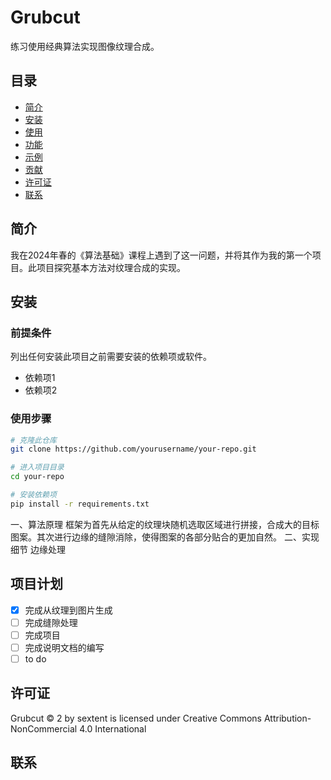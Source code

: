 # Grubcut
  练习使用经典算法实现图像纹理合成。

## 目录


*   [简介](#简介)
*   [安装](#安装)
*   [使用](#使用)
*   [功能](#功能)
*   [示例](#示例)
*   [贡献](#贡献)
*   [许可证](#许可证)
*   [联系](#联系)

## 简介

我在2024年春的《算法基础》课程上遇到了这一问题，并将其作为我的第一个项目。此项目探究基本方法对纹理合成的实现。

## 安装

### 前提条件

列出任何安装此项目之前需要安装的依赖项或软件。

*   依赖项1
*   依赖项2

### 使用步骤

```bash
# 克隆此仓库
git clone https://github.com/yourusername/your-repo.git

# 进入项目目录
cd your-repo

# 安装依赖项
pip install -r requirements.txt
```
一、算法原理
  框架为首先从给定的纹理块随机选取区域进行拼接，合成大的目标图案。其次进行边缘的缝隙消除，使得图案的各部分贴合的更加自然。
二、实现细节
  边缘处理
## 项目计划
 - [x] 完成从纹理到图片生成
 - [ ] 完成缝隙处理
 - [ ] 完成项目
 - [ ] 完成说明文档的编写
 - [ ] to do
## 许可证
Grubcut © 2 by sextent is licensed under Creative Commons Attribution-NonCommercial 4.0 International 
## 联系
